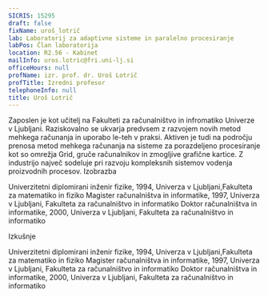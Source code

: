 ```yaml
---
SICRIS: 15295
draft: false
fixName: uroš_lotrič
lab: Laboratorij za adaptivne sisteme in paralelno procesiranje
labPos: Član laboratorija
location: R2.56 - Kabinet
mailInfo: uros.lotric@fri.uni-lj.si
officeHours: null
profName: izr. prof. dr. Uroš Lotrič
profTitle: Izredni profesor
telephoneInfo: null
title: Uroš Lotrič
---
```



Zaposlen je kot učitelj na Fakulteti za računalništvo in infromatiko Univerze v Ljubljani. Raziskovalno se ukvarja predvsem z razvojem novih metod mehkega računanja in uporabo le-teh v praksi. Aktiven je tudi na področju prenosa metod mehkega računanja na sisteme za porazdeljeno procesiranje kot so omrežja Grid, gruče računalnikov in zmogljive grafične kartice. Z industrijo največ sodeluje pri razvoju kompleksnih sistemov vodenja proizvodnih procesov.
Izobrazba

Univerzitetni diplomirani inženir fizike, 1994, Univerza v Ljubljani,Fakulteta za matematiko in fiziko
Magister računalništva in informatike, 1997, Univerza v Ljubljani, Fakulteta za računalništvo in informatiko
Doktor računalništva in informatike, 2000, Univerza v Ljubljani, Fakulteta za računalništvo in informatiko

Izkušnje

Univerzitetni diplomirani inženir fizike, 1994, Univerza v Ljubljani,Fakulteta za matematiko in fiziko
Magister računalništva in informatike, 1997, Univerza v Ljubljani, Fakulteta za računalništvo in informatiko
Doktor računalništva in informatike, 2000, Univerza v Ljubljani, Fakulteta za računalništvo in informatiko
